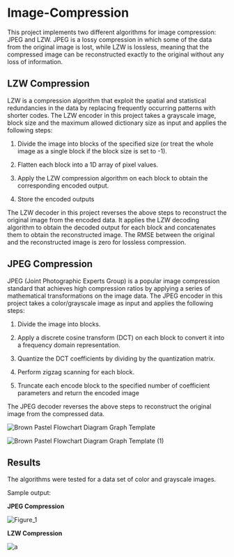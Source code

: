 # Image-Compression

This project implements two different algorithms for image compression: JPEG and LZW. JPEG is a lossy compression in which some of the data from the original image is lost, while LZW is lossless, meaning that the compressed image can be reconstructed exactly to the original without any loss of information.

## LZW Compression

LZW is a compression algorithm that exploit the spatial and statistical redundancies in the data by replacing frequently occurring patterns with shorter codes. The LZW encoder in this project takes a grayscale image, block size and the maximum allowed dictionary size as input and applies the following steps:

1. Divide the image into blocks of the specified size (or treat the whole image as a single block if the block size is set to -1).

2. Flatten each block into a 1D array of pixel values.

3. Apply the LZW compression algorithm on each block to obtain the corresponding encoded output.

4. Store the encoded outputs

The LZW decoder in this project reverses the above steps to reconstruct the original image from the encoded data. It applies the LZW decoding algorithm to obtain the decoded output for each block and concatenates them to obtain the reconstructed image. The RMSE between the original and the reconstructed image is zero for lossless compression.

## JPEG Compression

JPEG (Joint Photographic Experts Group) is a popular image compression standard that achieves high compression ratios by applying a series of mathematical transformations on the image data. The JPEG encoder in this project takes a color/grayscale image as input and applies the following steps:

1. Divide the image into blocks.

2. Apply a discrete cosine transform (DCT) on each block to convert it into a frequency domain representation.

3. Quantize the DCT coefficients by dividing by the quantization matrix.

4. Perform zigzag scanning for each block.

5. Truncate each encode block to the specified number of coefficient parameters and return the encoded image

The JPEG decoder reverses the above steps to reconstruct the original image from the compressed data.

![Brown Pastel Flowchart Diagram Graph Template](https://user-images.githubusercontent.com/102947018/233417587-5d362e93-45d5-438d-add2-e1ed3a407128.png)

![Brown Pastel Flowchart Diagram Graph Template (1)](https://user-images.githubusercontent.com/102947018/233417223-a08ad368-f0a6-4a90-8426-1b1cd28adf23.png)


## Results

The algorithms were tested for a data set of color and grayscale images. 

Sample output:

**JPEG Compression**

![Figure_1](https://user-images.githubusercontent.com/102947018/233422987-fea9d017-6ce3-433e-840b-70ae185848fc.png)

**LZW Compression**

![a](https://user-images.githubusercontent.com/102947018/233423176-8f5f8a78-e579-4f56-89e6-ffba0cb985fb.png)